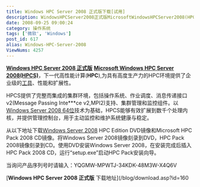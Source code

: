 ```yaml
---
title: Windows HPC Server 2008 正式版下载[试用]
description: WindowsHPCServer2008正式版MicrosoftWindowsHPCServer2008(HPCS)，下一代高性能计算(HPC),为具有高度生产力的HPC环境提供了企业级的工具、性能和扩展性。HPCS提供了完整而集成的集群环境，包括操作系统、作业调度、消息传递接口v2(MessagePassingInte***cev2,MPI2)支持、集群管理和监控组件。以WindowsServer200864位技术为基础，HPCS能够有效扩展到数千个处理内核，并提供管理控制台，用于主动监控和维护系统健康与稳定。
date: 2008-09-25 09:00:24
category: 操作系统
tags: ['微软', 'Windows']
post_id: 617
alias: Windows-HPC-Server-2008
ViewNums: 4257
---
```


**[Windows HPC Server 2008 正式版](/blog/windows-hpc-server-2008)** **[Microsoft Windows HPC Server 2008(HPCS)](/blog/windows-hpc-server-2008)**，下一代高性能计算(**HPC**),为具有高度生产力的HPC环境提供了企业级的[工具](/tags/%E5%B7%A5%E5%85%B7%E5%85%B1%E4%BA%AB)、性能和扩展性。

HPCS提供了完整而集成的集群环境，包括操作系统、作业调度、消息传递接口v2(Message Passing Inte***ce v2,MPI2)支持、集群管理和监控组件。以[Windows Server 2008 64位](/blog/windows-server-2008-data-ent-sta-x64-chs)技术为基础，HPCS能够有效扩展到数千个处理内核，并提供管理控制台，用于主动监控和维护系统健康与稳定。

从以下地址下载[Windows Server 2008](/blog/windows-server-2008-x86-dvd-chs) HPC Edition DVD镜像和Microsoft HPC Pack 2008 CD镜像。将Windows Server 2008镜像刻录到DVD，HPC Pack 2008镜像刻录到CD。使用DVD安装Windows Server 2008，在安装完成后插入HPC Pack 2008 CD，运行“setup.exe”启动HPC Pack安装向导。

当询问产品序列号时请输入：YQGMW-MPWTJ-34KDK-48M3W-X4Q6V

[**Windows HPC Server 2008 正式版** 下载地址](/blog/download.asp?id=160

